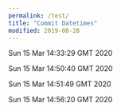 ```yaml
---
permalink: /test/
title: "Commit Datetimes"
modified: 2019-08-28
---
```



Sun 15 Mar 14:33:29 GMT 2020

Sun 15 Mar 14:50:40 GMT 2020

Sun 15 Mar 14:51:49 GMT 2020

Sun 15 Mar 14:56:20 GMT 2020
